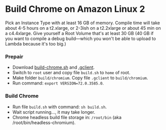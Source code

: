 # Build Chrome on Amazon Linux 2

Pick an Instance Type with at least 16 GB of memory. Compile time will take about 4-5 hours on a t2.xlarge, or 2-3ish on a t2.2xlarge or about 45 min on a c4.4xlarge. Give yourself a Root Volume that's at least 30 GB (40 GB if you want to compile a debug build—which you won't be able to upload to Lambda because it's too big.)

### Prepair

- Download [build-chrome.sh](https://github.com/help-14/playwright-amazon-linux-build/blob/master/scripts/build-chrome.sh) and [.gclient](https://github.com/help-14/playwright-amazon-linux-build/blob/master/scripts/.gclient).
- Switch to `root` user and copy file `build.sh` to `home` of root.
- Make folder `build/chromium`. Copy file `.gclient` to `build/chromium`.
- Run command: `export VERSION=72.0.3585.0`.

### Build Chrome

- Run file `build.sh` with command: `sh build.sh`.
- Wait script running..., it may take longer.
- Chrome headless build file storage in: `/root/bin` (aka /root/bin/headless-chromium).
